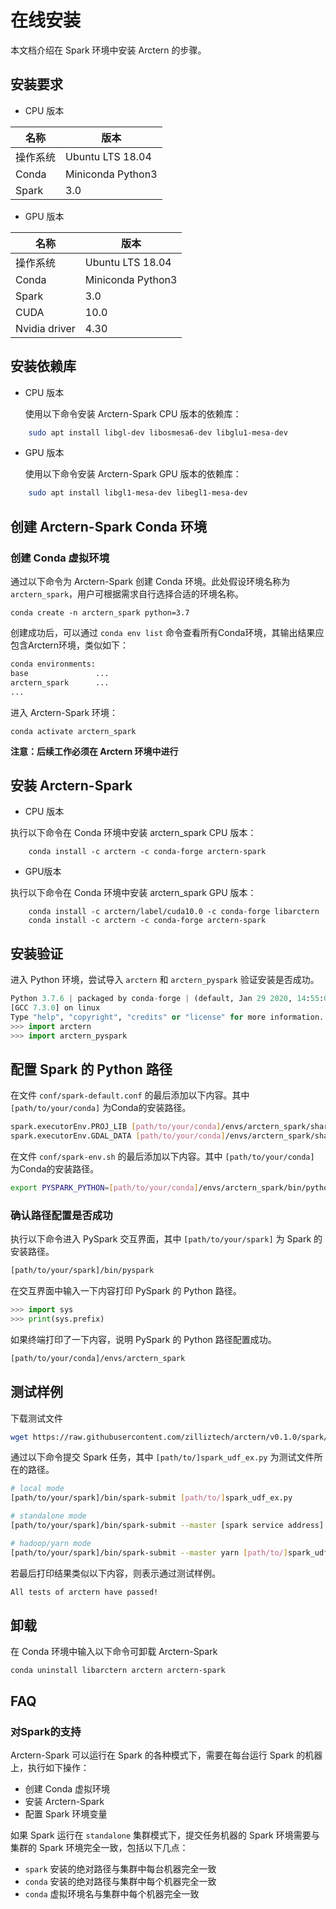 # 在线安装
本文档介绍在 Spark 环境中安装 Arctern 的步骤。


## 安装要求

* CPU 版本

|  名称    |   版本     |
| ---------- | ------------ |
| 操作系统 |Ubuntu LTS 18.04|
| Conda  | Miniconda Python3  |
| Spark | 3.0  |


* GPU 版本

|  名称    |   版本     |
| ---------- | ------------ |
| 操作系统 |Ubuntu LTS 18.04|
| Conda | Miniconda Python3  |
| Spark | 3.0  |
|CUDA|10.0|
|Nvidia driver|4.30|



## 安装依赖库


* CPU 版本

  使用以下命令安装 Arctern-Spark CPU 版本的依赖库：
```bash
    sudo apt install libgl-dev libosmesa6-dev libglu1-mesa-dev
```

* GPU 版本


  使用以下命令安装 Arctern-Spark GPU 版本的依赖库：
```bash
    sudo apt install libgl1-mesa-dev libegl1-mesa-dev
```



## 创建 Arctern-Spark Conda 环境

### 创建 Conda 虚拟环境

通过以下命令为 Arctern-Spark 创建 Conda 环境。此处假设环境名称为 `arctern_spark`，用户可根据需求自行选择合适的环境名称。

`conda create -n arctern_spark python=3.7`

创建成功后，可以通过 `conda env list` 命令查看所有Conda环境，其输出结果应包含Arctern环境，类似如下：
  
  ```bash
  conda environments:
  base               ...
  arctern_spark      ...
  ...
  ```

 进入 Arctern-Spark 环境：

  `conda activate arctern_spark`


**注意：后续工作必须在 Arctern 环境中进行**



## 安装 Arctern-Spark


* CPU 版本

执行以下命令在 Conda 环境中安装 arctern_spark CPU 版本：

```shell
    conda install -c arctern -c conda-forge arctern-spark
```

* GPU版本

执行以下命令在 Conda 环境中安装 arctern_spark GPU 版本：  

```shell
    conda install -c arctern/label/cuda10.0 -c conda-forge libarctern
    conda install -c arctern -c conda-forge arctern-spark
```

## 安装验证

进入 Python 环境，尝试导入 `arctern` 和 `arctern_pyspark` 验证安装是否成功。

```python
Python 3.7.6 | packaged by conda-forge | (default, Jan 29 2020, 14:55:04)
[GCC 7.3.0] on linux
Type "help", "copyright", "credits" or "license" for more information.
>>> import arctern
>>> import arctern_pyspark
```

## 配置 Spark 的 Python 路径

在文件 `conf/spark-default.conf` 的最后添加以下内容。其中 `[path/to/your/conda]` 为Conda的安装路径。

```bash
spark.executorEnv.PROJ_LIB [path/to/your/conda]/envs/arctern_spark/share/proj
spark.executorEnv.GDAL_DATA [path/to/your/conda]/envs/arctern_spark/share/gdal
```

在文件 `conf/spark-env.sh` 的最后添加以下内容。其中 `[path/to/your/conda]` 为Conda的安装路径。

```bash
export PYSPARK_PYTHON=[path/to/your/conda]/envs/arctern_spark/bin/python
```

### 确认路径配置是否成功

执行以下命令进入 PySpark 交互界面，其中 `[path/to/your/spark]` 为 Spark 的安装路径。

```bash
[path/to/your/spark]/bin/pyspark
```

在交互界面中输入一下内容打印 PySpark 的 Python 路径。
```python
>>> import sys
>>> print(sys.prefix)
```

如果终端打印了一下内容，说明 PySpark 的 Python 路径配置成功。

```bash
[path/to/your/conda]/envs/arctern_spark
```

## 测试样例

下载测试文件

```bash
wget https://raw.githubusercontent.com/zilliztech/arctern/v0.1.0/spark/pyspark/examples/gis/spark_udf_ex.py
```

通过以下命令提交 Spark 任务，其中 `[path/to/]spark_udf_ex.py` 为测试文件所在的路径。

```bash
# local mode
[path/to/your/spark]/bin/spark-submit [path/to/]spark_udf_ex.py

# standalone mode
[path/to/your/spark]/bin/spark-submit --master [spark service address] [path/to/]spark_udf_ex.py

# hadoop/yarn mode
[path/to/your/spark]/bin/spark-submit --master yarn [path/to/]spark_udf_ex.py
```

若最后打印结果类似以下内容，则表示通过测试样例。
```bash
All tests of arctern have passed!
```

## 卸载

在 Conda 环境中输入以下命令可卸载 Arctern-Spark

```shell
conda uninstall libarctern arctern arctern-spark
```

## FAQ

### 对Spark的支持

Arctern-Spark 可以运行在 Spark 的各种模式下，需要在每台运行 Spark 的机器上，执行如下操作：

* 创建 Conda 虚拟环境
* 安装 Arctern-Spark
* 配置 Spark 环境变量

如果 Spark 运行在 `standalone` 集群模式下，提交任务机器的 Spark 环境需要与集群的 Spark 环境完全一致，包括以下几点：

* `spark` 安装的绝对路径与集群中每台机器完全一致
* `conda` 安装的绝对路径与集群中每个机器完全一致
* `conda` 虚拟环境名与集群中每个机器完全一致


